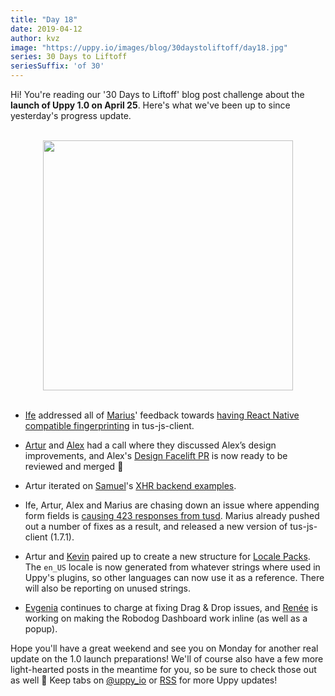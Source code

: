 ```yaml
---
title: "Day 18"
date: 2019-04-12
author: kvz
image: "https://uppy.io/images/blog/30daystoliftoff/day18.jpg"
series: 30 Days to Liftoff
seriesSuffix: 'of 30'
---
```


Hi! You're reading our '30 Days to Liftoff' blog post challenge about the **launch of Uppy 1.0 on April 25**. Here's what we've been up to since yesterday's progress update.  

<center><br /><img width="400" src="/images/blog/30daystoliftoff/day18.jpg"><br /><br /></center>

<!--more-->

- [Ife](https://github.com/ifedapoolarewaju) addressed all of [Marius](https://github.com/Acconut)' feedback towards [having React Native compatible fingerprinting](https://github.com/tus/tus-js-client/pull/73) in tus-js-client.

- [Artur](https://github.com/arturi) and [Alex](https://github.com/nqst) had a call where they discussed Alex’s design improvements, and Alex's [Design Facelift PR](https://github.com/transloadit/uppy/pull/1442) is now ready to be reviewed and merged :tada:

- Artur iterated on [Samuel](https://github.com/samuelayo)'s [XHR backend examples](https://github.com/transloadit/uppy/pull/1389).

- Ife, Artur, Alex and Marius are chasing down an issue where appending form fields is [causing 423 responses from tusd](https://github.com/tus/tusd/issues/259). Marius already pushed out a number of fixes as a result, and released a new version of tus-js-client (1.7.1).

- Artur and [Kevin](https://github.com/tim-kos) paired up to create a new structure for [Locale Packs](https://github.com/transloadit/uppy/pull/1443). The `en_US` locale is now generated from whatever strings where used in Uppy's plugins, so other languages can now use it as a reference. There will also be reporting on unused strings.

- [Evgenia](https://github.com/lakesare) continues to charge at fixing Drag & Drop issues, and [Renée](https://github.com/goto-bus-stop) is working on making the Robodog Dashboard work inline (as well as a popup).

Hope you'll have a great weekend and see you on Monday for another real update on the 1.0 launch preparations! We'll of course also have a few more light-hearted posts in the meantime for you, so be sure to check those out as well :slightly_smiling_face: Keep tabs on [@uppy_io](https://twitter.com/uppy_io) or [RSS](https://uppy.io/atom.xml) for more Uppy updates!
